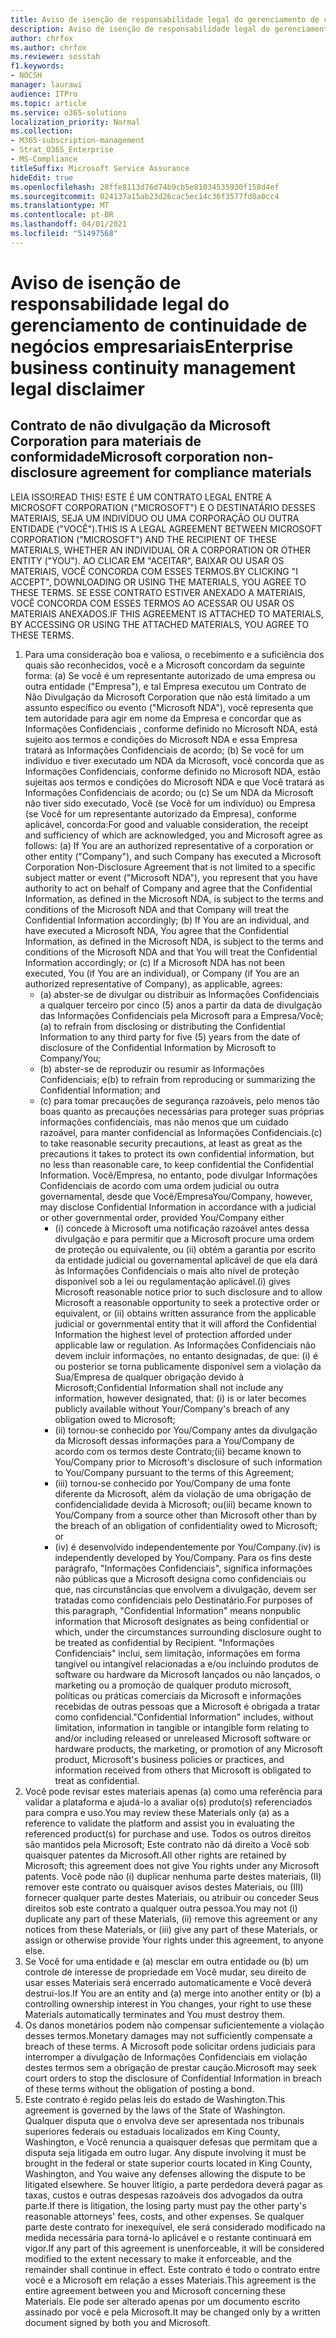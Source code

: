 ```yaml
---
title: Aviso de isenção de responsabilidade legal do gerenciamento de continuidade de negócios empresariais
description: Aviso de isenção de responsabilidade legal do gerenciamento de continuidade de negócios empresariais
author: chrfox
ms.author: chrfox
ms.reviewer: sosstah
f1.keywords:
- NOCSH
manager: laurawi
audience: ITPro
ms.topic: article
ms.service: o365-solutions
localization_priority: Normal
ms.collection:
- M365-subscription-management
- Strat_O365_Enterprise
- MS-Compliance
titleSuffix: Microsoft Service Assurance
hideEdit: true
ms.openlocfilehash: 28ffe8113d76d74b9cb5e81034535930f158d4ef
ms.sourcegitcommit: 024137a15ab23d26cac5ec14c36f3577fd8a0cc4
ms.translationtype: MT
ms.contentlocale: pt-BR
ms.lasthandoff: 04/01/2021
ms.locfileid: "51497568"
---
```

# <a name="enterprise-business-continuity-management-legal-disclaimer"></a><span data-ttu-id="c4928-103">Aviso de isenção de responsabilidade legal do gerenciamento de continuidade de negócios empresariais</span><span class="sxs-lookup"><span data-stu-id="c4928-103">Enterprise business continuity management legal disclaimer</span></span>

## <a name="microsoft-corporation-non-disclosure-agreement-for-compliance-materials"></a><span data-ttu-id="c4928-104">Contrato de não divulgação da Microsoft Corporation para materiais de conformidade</span><span class="sxs-lookup"><span data-stu-id="c4928-104">Microsoft corporation non-disclosure agreement for compliance materials</span></span>

<span data-ttu-id="c4928-105">LEIA ISSO!</span><span class="sxs-lookup"><span data-stu-id="c4928-105">READ THIS!</span></span> <span data-ttu-id="c4928-106">ESTE É UM CONTRATO LEGAL ENTRE A MICROSOFT CORPORATION ("MICROSOFT") E O DESTINATÁRIO DESSES MATERIAIS, SEJA UM INDIVÍDUO OU UMA CORPORAÇÃO OU OUTRA ENTIDADE ("VOCÊ").</span><span class="sxs-lookup"><span data-stu-id="c4928-106">THIS IS A LEGAL AGREEMENT BETWEEN MICROSOFT CORPORATION ("MICROSOFT") AND THE RECIPIENT OF THESE MATERIALS, WHETHER AN INDIVIDUAL OR A CORPORATION OR OTHER ENTITY ("YOU").</span></span> <span data-ttu-id="c4928-107">AO CLICAR EM "ACEITAR", BAIXAR OU USAR OS MATERIAIS, VOCÊ CONCORDA COM ESSES TERMOS.</span><span class="sxs-lookup"><span data-stu-id="c4928-107">BY CLICKING "I ACCEPT", DOWNLOADING OR USING THE MATERIALS, YOU AGREE TO THESE TERMS.</span></span> <span data-ttu-id="c4928-108">SE ESSE CONTRATO ESTIVER ANEXADO A MATERIAIS, VOCÊ CONCORDA COM ESSES TERMOS AO ACESSAR OU USAR OS MATERIAIS ANEXADOS.</span><span class="sxs-lookup"><span data-stu-id="c4928-108">IF THIS AGREEMENT IS ATTACHED TO MATERIALS, BY ACCESSING OR USING THE ATTACHED MATERIALS, YOU AGREE TO THESE TERMS.</span></span>

1. <span data-ttu-id="c4928-109">Para uma consideração boa e valiosa, o recebimento e a suficiência dos quais são reconhecidos, você e a Microsoft concordam da seguinte forma: (a) Se você é um representante autorizado de uma empresa ou outra entidade ("Empresa"), e tal Empresa executou um Contrato de Não Divulgação da Microsoft Corporation que não está limitado a um assunto específico ou evento ("Microsoft NDA"), você representa que tem autoridade para agir em nome da Empresa e concordar que as Informações Confidenciais , conforme definido no Microsoft NDA, está sujeito aos termos e condições do Microsoft NDA e essa Empresa tratará as Informações Confidenciais de acordo; (b) Se você for um indivíduo e tiver executado um NDA da Microsoft, você concorda que as Informações Confidenciais, conforme definido no Microsoft NDA, estão sujeitas aos termos e condições do Microsoft NDA e que Você tratará as Informações Confidenciais de acordo; ou (c) Se um NDA da Microsoft não tiver sido executado, Você (se Você for um indivíduo) ou Empresa (se Você for um representante autorizado da Empresa), conforme aplicável, concorda:</span><span class="sxs-lookup"><span data-stu-id="c4928-109">For good and valuable consideration, the receipt and sufficiency of which are acknowledged, you and Microsoft agree as follows: (a) If You are an authorized representative of a corporation or other entity ("Company"), and such Company has executed a Microsoft Corporation Non-Disclosure Agreement that is not limited to a specific subject matter or event ("Microsoft NDA"), you represent that you have authority to act on behalf of Company and agree that the Confidential Information, as defined in the Microsoft NDA, is subject to the terms and  conditions of the Microsoft NDA and that Company will treat the Confidential Information accordingly; (b) If You are an individual, and have executed a  Microsoft NDA, You agree that the Confidential Information, as defined in the Microsoft NDA, is subject to the terms and conditions of the Microsoft NDA and  that You will treat the Confidential Information accordingly; or (c) If a Microsoft NDA has not been executed, You (if You are an individual), or Company (if You are an authorized representative of Company), as applicable, agrees:</span></span> 
    - <span data-ttu-id="c4928-110">(a) abster-se de divulgar ou distribuir as Informações Confidenciais a qualquer terceiro por cinco (5) anos a partir da data de divulgação das Informações Confidenciais pela Microsoft para a Empresa/Você;</span><span class="sxs-lookup"><span data-stu-id="c4928-110">(a) to refrain from disclosing or distributing the Confidential Information to any third party for five (5) years from the date of disclosure of the Confidential Information by Microsoft to Company/You;</span></span> 
    - <span data-ttu-id="c4928-111">(b) abster-se de reproduzir ou resumir as Informações Confidenciais; e</span><span class="sxs-lookup"><span data-stu-id="c4928-111">(b) to refrain from reproducing or summarizing the  Confidential Information; and</span></span> 
    - <span data-ttu-id="c4928-112">(c) para tomar precauções de segurança razoáveis, pelo menos tão boas quanto as precauções necessárias para proteger suas próprias informações confidenciais, mas não menos que um cuidado razoável, para manter confidencial as Informações Confidenciais.</span><span class="sxs-lookup"><span data-stu-id="c4928-112">(c) to take reasonable security precautions, at least as great as the precautions it takes to protect its own confidential information, but no less than reasonable care, to keep confidential the Confidential Information.</span></span> <span data-ttu-id="c4928-113">Você/Empresa, no entanto, pode divulgar Informações Confidenciais de acordo com uma ordem judicial ou outra governamental, desde que Você/Empresa</span><span class="sxs-lookup"><span data-stu-id="c4928-113">You/Company, however, may disclose Confidential Information in  accordance with a judicial or other governmental order, provided You/Company either</span></span> 
        - <span data-ttu-id="c4928-114">(i) concede à Microsoft uma notificação razoável antes dessa divulgação e para permitir que a Microsoft procure uma ordem de proteção ou equivalente, ou (ii) obtém a garantia por escrito da entidade judicial ou governamental aplicável de que ela dará às Informações Confidenciais o mais alto nível de proteção disponível sob a lei ou regulamentação aplicável.</span><span class="sxs-lookup"><span data-stu-id="c4928-114">(i) gives Microsoft reasonable notice prior to such disclosure and to allow  Microsoft a reasonable opportunity to seek a protective order or equivalent, or (ii) obtains written assurance from the applicable judicial or governmental entity  that it will afford the Confidential Information the highest level of protection afforded under applicable law or regulation.</span></span> <span data-ttu-id="c4928-115">As Informações Confidenciais não devem incluir informações, no entanto designadas, de que: (i) é ou posterior se torna publicamente disponível sem a violação da Sua/Empresa de qualquer obrigação devido à Microsoft;</span><span class="sxs-lookup"><span data-stu-id="c4928-115">Confidential Information shall not include any information, however designated, that: (i) is or later becomes publicly available without Your/Company's breach of any obligation owed to  Microsoft;</span></span> 
        - <span data-ttu-id="c4928-116">(ii) tornou-se conhecido por You/Company antes da divulgação da Microsoft dessas informações para a You/Company de acordo com os termos deste Contrato;</span><span class="sxs-lookup"><span data-stu-id="c4928-116">(ii) became known to You/Company prior to Microsoft's disclosure of such information to You/Company pursuant to the terms of this Agreement;</span></span>
        - <span data-ttu-id="c4928-117">(iii) tornou-se conhecido por You/Company de uma fonte diferente da Microsoft, além da violação de uma obrigação de confidencialidade devida à Microsoft; ou</span><span class="sxs-lookup"><span data-stu-id="c4928-117">(iii) became known to You/Company from a source other than Microsoft other than by the breach of an obligation of confidentiality owed to Microsoft; or</span></span>
        - <span data-ttu-id="c4928-118">(iv) é desenvolvido independentemente por You/Company.</span><span class="sxs-lookup"><span data-stu-id="c4928-118">(iv) is  independently developed by You/Company.</span></span> <span data-ttu-id="c4928-119">Para os fins deste parágrafo, "Informações Confidenciais", significa informações não públicas que a Microsoft designa como confidenciais ou que, nas circunstâncias que envolvem a divulgação, devem ser tratadas como confidenciais pelo Destinatário.</span><span class="sxs-lookup"><span data-stu-id="c4928-119">For purposes of this paragraph, "Confidential Information" means nonpublic information that Microsoft designates as being confidential or which, under the circumstances surrounding disclosure ought to be treated as confidential by Recipient.</span></span> <span data-ttu-id="c4928-120">"Informações Confidenciais" inclui, sem limitação, informações em forma tangível ou intangível relacionadas a e/ou incluindo produtos de software ou hardware da Microsoft lançados ou não lançados, o marketing ou a promoção de qualquer produto microsoft, políticas ou práticas comerciais da Microsoft e informações recebidas de outras pessoas que a Microsoft é obrigada a tratar como confidencial.</span><span class="sxs-lookup"><span data-stu-id="c4928-120">"Confidential Information" includes, without limitation, information in tangible or intangible form relating to and/or including released or unreleased Microsoft software or hardware  products, the marketing, or promotion of any Microsoft product, Microsoft's business policies or practices, and information received from others that Microsoft is obligated to treat as confidential.</span></span>
2. <span data-ttu-id="c4928-121">Você pode revisar estes materiais apenas (a) como uma referência para validar a plataforma e ajudá-lo a avaliar o(s) produto(s) referenciados para compra e uso.</span><span class="sxs-lookup"><span data-stu-id="c4928-121">You may review these Materials only (a) as a reference to validate the platform and assist you in evaluating the referenced product(s) for purchase and use.</span></span> <span data-ttu-id="c4928-122">Todos os outros direitos são mantidos pela Microsoft; Este contrato não dá direito a Você sob quaisquer patentes da Microsoft.</span><span class="sxs-lookup"><span data-stu-id="c4928-122">All other rights are retained by Microsoft; this agreement does not give You rights under any Microsoft patents.</span></span> <span data-ttu-id="c4928-123">Você pode não (i) duplicar nenhuma parte destes materiais, (II) remover este contrato ou quaisquer avisos destes Materiais, ou (III) fornecer qualquer parte destes Materiais, ou atribuir ou conceder Seus direitos sob este contrato a qualquer outra pessoa.</span><span class="sxs-lookup"><span data-stu-id="c4928-123">You may not (i) duplicate any part of these Materials, (ii) remove this agreement or any notices from these Materials, or (iii) give any part of these Materials, or assign or otherwise provide Your rights under this agreement, to anyone else.</span></span> 
3. <span data-ttu-id="c4928-124">Se Você for uma entidade e (a) mesclar em outra entidade ou (b) um controle de interesse de propriedade em Você mudar, seu direito de usar esses Materiais será encerrado automaticamente e Você deverá destruí-los.</span><span class="sxs-lookup"><span data-stu-id="c4928-124">If You are an entity and (a) merge into another entity or (b) a controlling ownership interest in You changes, your right to use these Materials automatically terminates and You must destroy them.</span></span> 
4. <span data-ttu-id="c4928-125">Os danos monetários podem não compensar suficientemente a violação desses termos.</span><span class="sxs-lookup"><span data-stu-id="c4928-125">Monetary damages may not sufficiently compensate a breach of these terms.</span></span>  <span data-ttu-id="c4928-126">A Microsoft pode solicitar ordens judiciais para interromper a divulgação de Informações Confidenciais em violação destes termos sem a obrigação de prestar caução.</span><span class="sxs-lookup"><span data-stu-id="c4928-126">Microsoft may seek court orders to stop the disclosure of Confidential Information in breach of these terms without the obligation of posting a bond.</span></span>  
5. <span data-ttu-id="c4928-127">Este contrato é regido pelas leis do estado de Washington.</span><span class="sxs-lookup"><span data-stu-id="c4928-127">This agreement is governed by the laws of the State of Washington.</span></span> <span data-ttu-id="c4928-128">Qualquer disputa que o envolva deve ser apresentada nos tribunais superiores federais ou estaduais localizados em King County, Washington, e Você renuncia a quaisquer defesas que permitam que a disputa seja litigada em outro lugar.
</span><span class="sxs-lookup"><span data-stu-id="c4928-128">Any dispute involving it must be brought in the federal or state superior courts located in King County, Washington, and You waive any defenses allowing the dispute to be litigated elsewhere.</span></span> <span data-ttu-id="c4928-129">Se houver litígio, a parte perdedora deverá pagar as taxas, custos e outras despesas razoáveis dos advogados da outra parte.</span><span class="sxs-lookup"><span data-stu-id="c4928-129">If there is litigation, the losing party must pay the other party's reasonable attorneys' fees, costs, and other expenses.</span></span> <span data-ttu-id="c4928-130">Se qualquer parte deste contrato for inexequível, ele será considerado modificado na medida necessária para torná-lo aplicável e o restante continuará em vigor.</span><span class="sxs-lookup"><span data-stu-id="c4928-130">If any part of this agreement is unenforceable, it will be considered modified to the extent necessary to make it enforceable, and the remainder shall continue in effect.</span></span> <span data-ttu-id="c4928-131">Este contrato é todo o contrato entre você e a Microsoft em relação a esses Materiais.</span><span class="sxs-lookup"><span data-stu-id="c4928-131">This agreement is the entire agreement between you and Microsoft concerning these Materials.</span></span> <span data-ttu-id="c4928-132">Ele pode ser alterado apenas por um documento escrito assinado por você e pela Microsoft.</span><span class="sxs-lookup"><span data-stu-id="c4928-132">It may be changed only by a written document signed by both you and Microsoft.</span></span>

